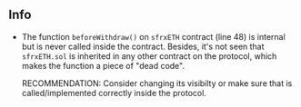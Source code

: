 ## Info

- The function `beforeWithdraw()` on `sfrxETH` contract (line 48) is internal but is never called inside the contract. Besides, it's not seen that `sfrxETH.sol` is inherited in any other contract on the protocol, which makes the function a piece of "dead code".

  RECOMMENDATION: Consider changing its visibilty or make sure that is called/implemented correctly inside the protocol.